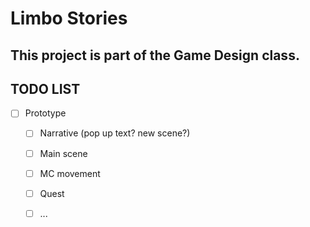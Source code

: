 # Limbo Stories

This project is part of the Game Design class.
---
## TODO LIST
 - [ ] Prototype
	 - [ ] Narrative (pop up text? new scene?)
	 - [ ] Main scene
	 - [ ] MC movement
	 - [ ] Quest
	 - [ ] ...

